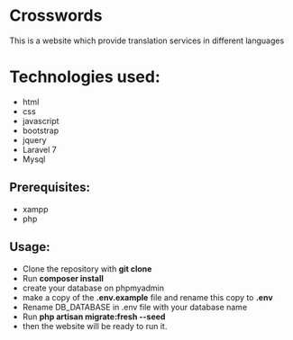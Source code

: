 # Crosswords
This is a website which provide translation services in different languages

# Technologies used:
- html
- css
- javascript
- bootstrap
- jquery
- Laravel 7
- Mysql 


## Prerequisites:
- xampp 
- php

## Usage:
- Clone the repository with __git clone__
- Run __composer install__
- create your database on phpmyadmin
- make a copy of the __.env.example__ file and rename this copy to __.env__
- Rename DB_DATABASE in .env file with your database name
- Run __php artisan migrate:fresh --seed__
- then the website will be ready to run it.
